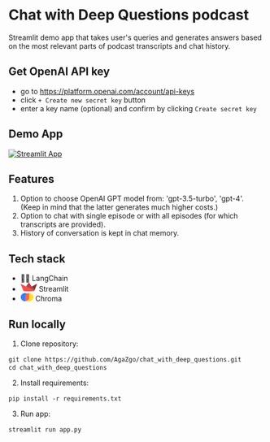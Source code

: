# Chat with Deep Questions podcast
Streamlit demo app that takes user's queries and generates answers based on the most relevant parts of podcast transcripts and chat history.

## Get OpenAI API key
- go to  https://platform.openai.com/account/api-keys
- click `+ Create new secret key` button
- enter a key name (optional) and confirm by clicking `Create secret key`

## Demo App
[![Streamlit App](https://static.streamlit.io/badges/streamlit_badge_black_white.svg)](https://dqchat.streamlit.app/)

## Features

1. Option to choose OpenAI GPT model from: 'gpt-3.5-turbo', 'gpt-4'. (Keep in mind that the latter generates much higher costs.)
2. Option to chat with single episode or with all episodes (for which transcripts are provided).
3. History of conversation is kept in chat memory.

## Tech stack
- 🦜🔗 LangChain
- <img src='icons/streamlit.png'> Streamlit
- <img src='icons/chroma.png' width=25> Chroma

## Run locally
1. Clone repository:
```
git clone https://github.com/AgaZgo/chat_with_deep_questions.git
cd chat_with_deep_questions
```
2. Install requirements:
```
pip install -r requirements.txt
```
3. Run app:
```
streamlit run app.py
```